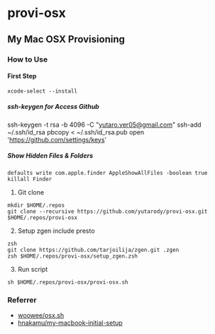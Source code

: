 # provi-osx

## My Mac OSX Provisioning

### How to Use

#### First Step
```
xcode-select --install
```
##### ssh-keygen for Access Github
ssh-keygen -t rsa -b 4096 -C "yutaro.ver05@gmail.com"
ssh-add ~/.ssh/id_rsa
pbcopy < ~/.ssh/id_rsa.pub
open 'https://github.com/settings/keys'

##### Show Hidden Files & Folders
```
defaults write com.apple.finder AppleShowAllFiles -boolean true
killall Finder
```

1. Git clone
```
mkdir $HOME/.repos
git clone --recursive https://github.com/yutarody/provi-osx.git  $HOME/.repos/provi-osx
```
2. Setup zgen include presto
```
zsh
git clone https://github.com/tarjoilija/zgen.git .zgen
zsh $HOME/.repos/provi-osx/setup_zgen.zsh
```

3. Run script
```
sh $HOME/.repos/provi-osx/provi-osx.sh
```

### Referrer
  + [woowee/osx.sh](https://gist.github.com/woowee/6414643)
  + [hnakamu/my-macbook-initial-setup](https://github.com/hnakamur/my-macbook-initial-setup)
